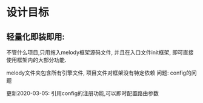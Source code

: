 # 设计目标

## 轻量化即装即用:
不管什么项目,只用拖入melody框架源码文件, 并且在入口文件init框架, 即可直接使用框架内的大部分功能.

melody文件夹包含所有引擎文件, 项目文件对框架没有特定依赖
问题: config的问题


更新2020-03-05:
引用config的注册功能,可以即时配置路由参数